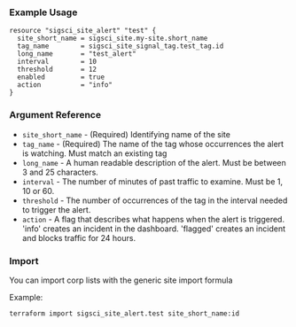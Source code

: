 ### Example Usage

```hcl-terraform
resource "sigsci_site_alert" "test" {
  site_short_name = sigsci_site.my-site.short_name
  tag_name        = sigsci_site_signal_tag.test_tag.id
  long_name       = "test_alert"
  interval        = 10
  threshold       = 12
  enabled         = true
  action          = "info"
}
```

### Argument Reference
 - `site_short_name` - (Required) Identifying name of the site
 - `tag_name` - (Required) The name of the tag whose occurrences the alert is watching. Must match an existing tag
 - `long_name` -  A human readable description of the alert. Must be between 3 and 25 characters.
 - `interval` - The number of minutes of past traffic to examine. Must be 1, 10 or 60.
 - `threshold` - The number of occurrences of the tag in the interval needed to trigger the alert.
 - `action` -  A flag that describes what happens when the alert is triggered. 'info' creates an incident in the dashboard. 'flagged' creates an incident and blocks traffic for 24 hours.
 
 ### Import
You can import corp lists with the generic site import formula
 
Example:
```shell script
terraform import sigsci_site_alert.test site_short_name:id
```